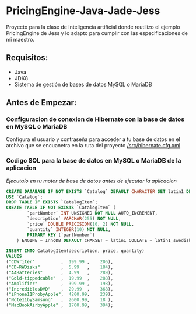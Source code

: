 # PricingEngine-Java-Jade-Jess
Proyecto para la clase de Inteligencia artificial donde reutilizo el ejemplo PricingEngine de Jess y lo adapto para cumplir con las especificaciones de mi maestro.

## Requisitos:
* Java
* JDK8
* Sistema de gestión de bases de datos MySQL o MariaDB

## Antes de Empezar: 
### Configuracion de conexion de Hibernate con la base de datos en MySQL o MariaDB
Configura el usuario y contraseña para acceder a tu base de datos en el archivo que se encuanetra en la ruta del proyecto [/src/hibernate.cfg.xml](https://github.com/yorologo/PricingEngine-Java-Jade-Jess/blob/master/src/hibernate.cfg.xml) 

### Codigo SQL para la base de datos en MySQL o MariaDB de la aplicacion
_Ejecutalo en tu motor de base de datos antes de ejecutar la aplicacion_
```sql 
CREATE DATABASE IF NOT EXISTS `Catalog` DEFAULT CHARACTER SET latin1 DEFAULT COLLATE latin1_swedish_ci;
USE `Catalog`;
DROP TABLE IF EXISTS `CatalogItem`;
CREATE TABLE IF NOT EXISTS `CatalogItem` (
        `partNumber` INT UNSIGNED NOT NULL AUTO_INCREMENT,
        `description` VARCHAR(255) NOT NULL,
        `price` DOUBLE PRECISION(10, 2) NOT NULL,
        `quantity` INTEGER(10) NOT NULL,
        PRIMARY KEY (`partNumber`)
    ) ENGINE = InnoDB DEFAULT CHARSET = latin1 COLLATE = latin1_swedish_ci AUTO_INCREMENT = 1;

INSERT INTO CatalogItem(description, price, quantity) 
VALUES
("CDWriter"          ,  199.99 ,    206),
("CD-RWDisks"        ,  5.99   ,    184),
("AABatteries"       ,  4.99   ,    289),
("Gold-tippedcable"  ,  19.99  ,    288),
("Amplifier"         ,  399.99 ,    198),
("IncrediblesDVD"    ,  29.99  ,    368),
("iPhone11ProbyApple",  4200.99,    239),
("Note11bySamsung"   ,  2600.99,    18 ),
("MacBookAirbyApple" ,  1700.99,    394);
```
